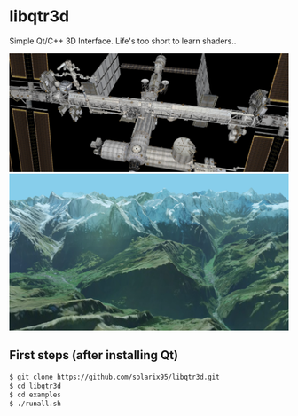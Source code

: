 
libqtr3d
===========
Simple Qt/C++ 3D Interface. Life's too short to learn shaders..

![libqtr3d](docs/showcase/iss-example.png)
![libqtr3d](docs/showcase/heightmap-example.png)

First steps (after installing Qt)
---------------------------------
```
$ git clone https://github.com/solarix95/libqtr3d.git
$ cd libqtr3d
$ cd examples
$ ./runall.sh
```

